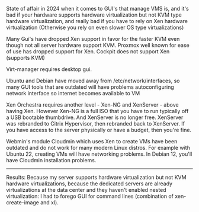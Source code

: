 State of affair in 2024 when it comes to GUI's that manage VMS is, and it's bad if your hardware supports hardware virtualization but not KVM type hardware virtualization, and really bad if you have to rely on Xen hardware virtualization (Otherwise you rely on even slower OS type virtualizations)

Many Gui's have dropped Xen support in favor for the faster KVM even though not all server hardware support KVM. Proxmox well known for ease of use has dropped support for Xen. Cockpit does not support Xen (supports KVM)

Virt-manager requires desktop gui.

Ubuntu and Debian have moved away from /etc/network/interfaces, so many GUI tools that are outdated will have problems autoconfiguring network interface so internet becomes available to VM

Xen Orchestra requires another level - Xen-NG and XenServer - above having Xen. However Xen-NG is a full ISO that you have to run typically off a USB bootable thumbdrive. And XenServer is no longer free. XenServer was rebranded to Citrix Hypervisor, then rebranded back to XenServer. If you have access to the server physically or have a budget, then you're fine.

Webmin's module Cloudmin which uses Xen to create VMs have been outdated and do not work for many modern Linux distros. For example with Ubuntu 22, creating VMs will have networking problems. In Debian 12, you'll have Cloudmin installation problems.

---

Results: Because my server supports hardware virtualization but not KVM hardware virtualizations, because the dedicated servers are already virtualizations at the data center and they haven't enabled nested virtualization: I had to forego GUI for command lines (combination of xen-create-image and xl).